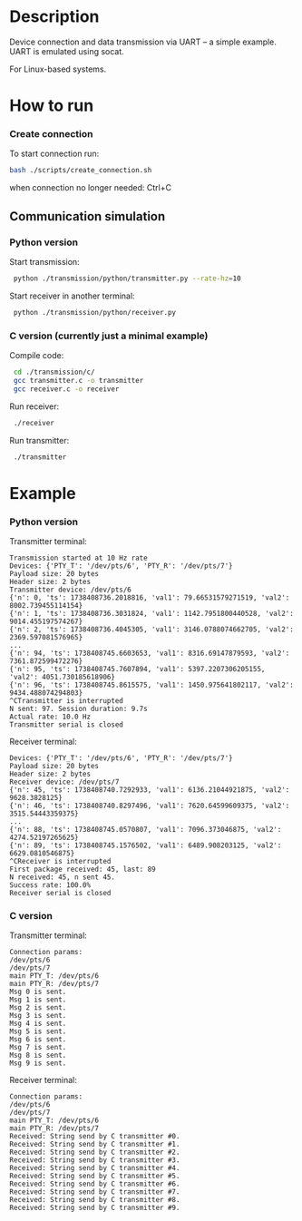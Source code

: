 # Description
Device connection and data transmission via UART – a simple example. 
UART is emulated using socat. 

For Linux-based systems.

# How to run

### Create connection
To start connection run:
```bash
bash ./scripts/create_connection.sh
```
when connection no longer needed: Ctrl+C

## Communication simulation
### Python version
Start transmission:
```bash
 python ./transmission/python/transmitter.py --rate-hz=10
```

Start receiver in another terminal:
```bash
 python ./transmission/python/receiver.py
```

### C version (currently just a minimal example)
Compile code:
```bash
 cd ./transmission/c/
 gcc transmitter.c -o transmitter
 gcc receiver.c -o receiver
```
Run receiver:
```bash
 ./receiver
```
Run transmitter:
```bash
 ./transmitter
```

# Example
### Python version
Transmitter terminal:
```terminal
Transmission started at 10 Hz rate
Devices: {'PTY_T': '/dev/pts/6', 'PTY_R': '/dev/pts/7'}
Payload size: 20 bytes
Header size: 2 bytes
Transmitter device: /dev/pts/6
{'n': 0, 'ts': 1738408736.2018816, 'val1': 79.66531579271519, 'val2': 8002.739455114154}
{'n': 1, 'ts': 1738408736.3031824, 'val1': 1142.7951800440528, 'val2': 9014.455197574267}
{'n': 2, 'ts': 1738408736.4045305, 'val1': 3146.0788074662705, 'val2': 2369.597081576965}
...
{'n': 94, 'ts': 1738408745.6603653, 'val1': 8316.69147879593, 'val2': 7361.872599472276}
{'n': 95, 'ts': 1738408745.7607894, 'val1': 5397.2207306205155, 'val2': 4051.730185618906}
{'n': 96, 'ts': 1738408745.8615575, 'val1': 1450.975641802117, 'val2': 9434.488074294803}
^CTransmitter is interrupted
N sent: 97. Session duration: 9.7s
Actual rate: 10.0 Hz
Transmitter serial is closed
```
Receiver terminal:
```terminal
Devices: {'PTY_T': '/dev/pts/6', 'PTY_R': '/dev/pts/7'}
Payload size: 20 bytes
Header size: 2 bytes
Receiver device: /dev/pts/7
{'n': 45, 'ts': 1738408740.7292933, 'val1': 6136.21044921875, 'val2': 9628.3828125}
{'n': 46, 'ts': 1738408740.8297496, 'val1': 7620.64599609375, 'val2': 3515.54443359375}
...
{'n': 88, 'ts': 1738408745.0570807, 'val1': 7096.373046875, 'val2': 4274.52197265625}
{'n': 89, 'ts': 1738408745.1576502, 'val1': 6489.908203125, 'val2': 6629.0810546875}
^CReceiver is interrupted
First package received: 45, last: 89
N received: 45, n sent 45.
Success rate: 100.0%
Receiver serial is closed
```
### C version
Transmitter terminal:
```terminal
Connection params:
/dev/pts/6
/dev/pts/7
main PTY_T: /dev/pts/6
main PTY_R: /dev/pts/7
Msg 0 is sent.
Msg 1 is sent.
Msg 2 is sent.
Msg 3 is sent.
Msg 4 is sent.
Msg 5 is sent.
Msg 6 is sent.
Msg 7 is sent.
Msg 8 is sent.
Msg 9 is sent.
```
Receiver terminal:
```terminal
Connection params:
/dev/pts/6
/dev/pts/7
main PTY_T: /dev/pts/6
main PTY_R: /dev/pts/7
Received: String send by C transmitter #0.
Received: String send by C transmitter #1.
Received: String send by C transmitter #2.
Received: String send by C transmitter #3.
Received: String send by C transmitter #4.
Received: String send by C transmitter #5.
Received: String send by C transmitter #6.
Received: String send by C transmitter #7.
Received: String send by C transmitter #8.
Received: String send by C transmitter #9.
```